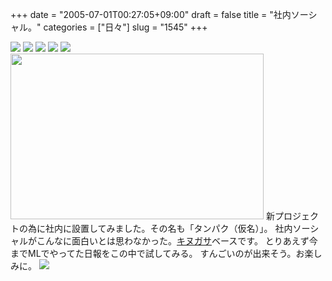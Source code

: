 +++
date = "2005-07-01T00:27:05+09:00"
draft = false
title = "社内ソーシャル。"
categories = ["日々"]
slug = "1545"
+++

<a href="http://grouptube.jp" target="_blank"><img src="http://grouptube.jp/image/banner/gt_468_60_a.gif"></a>
<a href="http://grouptube.jp" target="_blank"><img src="http://grouptube.jp/image/banner/gt_468_60_a.gif"></a>
<a href="http://grouptube.jp" target="_blank"><img src="http://grouptube.jp/image/banner/gt_468_60_a.gif"></a>
<a href="http://grouptube.jp" target="_blank"><img src="http://grouptube.jp/image/banner/gt_468_60_a.gif"></a>
<a href="http://grouptube.jp" target="_blank"><img src="http://grouptube.jp/image/banner/gt_468_60_a.gif"></a>
<img src="http://ieiriblog.jugem.jp/?image=4199" width="405" height="265" alt="" class="pict" />
新プロジェクトの為に社内に設置してみました。その名も「タンパク（仮名）」。
社内ソーシャルがこんなに面白いとは思わなかった。<a href="http://kinugasa.cc">キヌガサ</a>ベースです。
とりあえず今までMLでやってた日報をこの中で試してみる。
すんごいのが出来そう。お楽しみに。
<a href="http://grouptube.jp" target="_blank"><img src="http://grouptube.jp/image/banner/gt_468_60_a.gif"></a>
